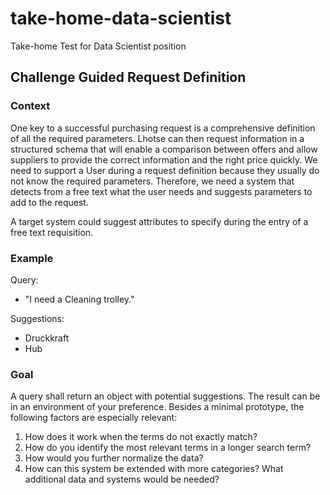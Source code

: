 # take-home-data-scientist
Take-home Test for Data Scientist position

## Challenge Guided Request Definition

### Context

One key to a successful purchasing request is a comprehensive definition of all the required parameters. Lhotse can then request information in a structured schema that will enable a comparison between offers and allow suppliers to provide the correct information and the right price quickly.
We need to support a User during a request definition because they usually do not know the required parameters. Therefore, we need a system that detects from a free text what the user needs and suggests parameters to add to the request.

A target system could suggest attributes to specify during the entry of a free text requisition.

### Example

Query:
- "I need a Cleaning trolley."

Suggestions:
- Druckkraft
- Hub

### Goal

A query shall return an object with potential suggestions. The result can be in an environment of your preference. 
Besides a minimal prototype, the following factors are especially relevant:

1. How does it work when the terms do not exactly match?
2. How do you identify the most relevant terms in a longer search term?
3. How would you further normalize the data?
4. How can this system be extended with more categories? What additional data and systems would be needed?
